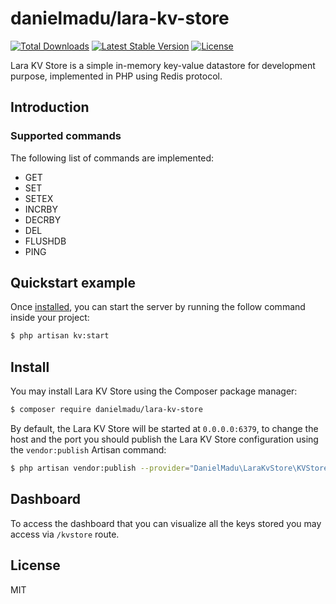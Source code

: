 # danielmadu/lara-kv-store

<a href="https://packagist.org/packages/laravel/horizon"><img src="https://img.shields.io/packagist/dt/danielmadu/lara-kv-store" alt="Total Downloads"></a>
<a href="https://packagist.org/packages/laravel/horizon"><img src="https://img.shields.io/packagist/v/danielmadu/lara-kv-store" alt="Latest Stable Version"></a>
<a href="https://packagist.org/packages/laravel/horizon"><img src="https://img.shields.io/packagist/l/danielmadu/lara-kv-store" alt="License"></a>

Lara KV Store is a simple in-memory key-value
datastore for development purpose, implemented in PHP using Redis protocol.

## Introduction

### Supported commands
The following list of commands are implemented:
* GET
* SET
* SETEX
* INCRBY
* DECRBY
* DEL
* FLUSHDB
* PING

## Quickstart example

Once [installed](#install), you can start the server by running the follow command inside your project:

```bash
$ php artisan kv:start
```

## Install

You may install Lara KV Store using the Composer package manager:

```bash
$ composer require danielmadu/lara-kv-store
```
By default, the Lara KV Store will be started at `0.0.0.0:6379`, to change the host and the port you should publish 
the Lara KV Store configuration using the `vendor:publish` Artisan command:

```bash
$ php artisan vendor:publish --provider="DanielMadu\LaraKvStore\KVStoreServiceProvider"
```

## Dashboard

To access the dashboard that you can visualize all the keys stored you may access via `/kvstore` route.


## License

MIT
